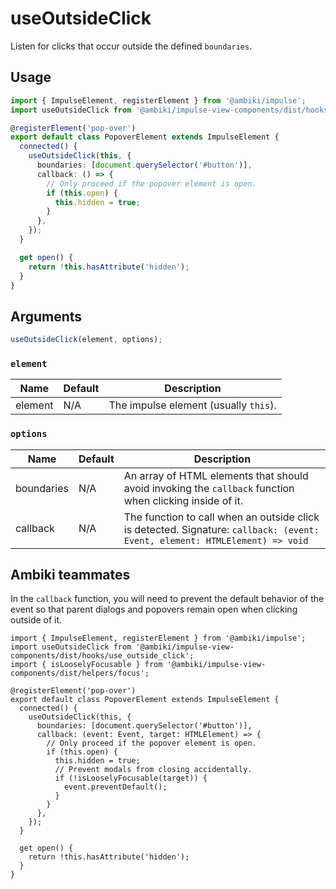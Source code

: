 # useOutsideClick

Listen for clicks that occur outside the defined `boundaries`.

## Usage

```ts
import { ImpulseElement, registerElement } from '@ambiki/impulse';
import useOutsideClick from '@ambiki/impulse-view-components/dist/hooks/use_outside_click';

@registerElement('pop-over')
export default class PopoverElement extends ImpulseElement {
  connected() {
    useOutsideClick(this, {
      boundaries: [document.querySelector('#button')],
      callback: () => {
        // Only proceed if the popover element is open.
        if (this.open) {
          this.hidden = true;
        }
      },
    });
  }

  get open() {
    return !this.hasAttribute('hidden');
  }
}
```

## Arguments

```ts
useOutsideClick(element, options);
```

### `element`

| Name    | Default   | Description                           |
| ------  | --------- | -------------                         |
| element | N/A       | The impulse element (usually `this`). |

### `options`

| Name       | Default   | Description                                                                                                                 |
| ------     | --------- | -------------                                                                                                               |
| boundaries | N/A       | An array of HTML elements that should avoid invoking the `callback` function when clicking inside of it.                    |
| callback   | N/A       | The function to call when an outside click is detected. Signature: `callback: (event: Event, element: HTMLElement) => void` |

## Ambiki teammates

In the `callback` function, you will need to prevent the default behavior of the event so that parent dialogs and
popovers remain open when clicking outside of it.

```ts{3,10,15-17}
import { ImpulseElement, registerElement } from '@ambiki/impulse';
import useOutsideClick from '@ambiki/impulse-view-components/dist/hooks/use_outside_click';
import { isLooselyFocusable } from '@ambiki/impulse-view-components/dist/helpers/focus';

@registerElement('pop-over')
export default class PopoverElement extends ImpulseElement {
  connected() {
    useOutsideClick(this, {
      boundaries: [document.querySelector('#button')],
      callback: (event: Event, target: HTMLElement) => {
        // Only proceed if the popover element is open.
        if (this.open) {
          this.hidden = true;
          // Prevent modals from closing accidentally.
          if (!isLooselyFocusable(target)) {
            event.preventDefault();
          }
        }
      },
    });
  }

  get open() {
    return !this.hasAttribute('hidden');
  }
}
```
